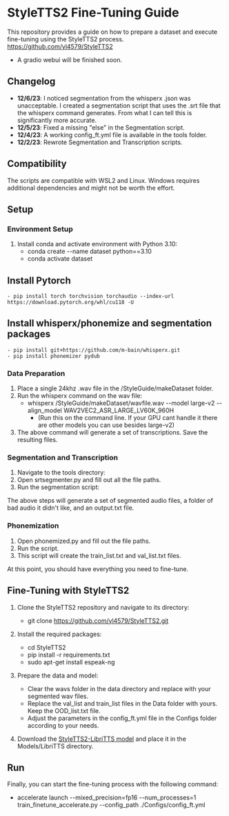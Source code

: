 # StyleTTS2 Fine-Tuning Guide

This repository provides a guide on how to prepare a dataset and execute fine-tuning using the StyleTTS2 process. https://github.com/yl4579/StyleTTS2

- A gradio webui will be finished soon.

## Changelog

- **12/6/23**: I noticed segmentation from the whisperx .json was unacceptable. I created a segmentation script that uses the .srt file that the whisperx command generates. From what I can tell this is significantly more accurate.
- **12/5/23**: Fixed a missing "else" in the Segmentation script.
- **12/4/23**: A working config_ft.yml file is available in the tools folder.
- **12/2/23**: Rewrote Segmentation and Transcription scripts.

## Compatibility

The scripts are compatible with WSL2 and Linux. Windows requires additional dependencies and might not be worth the effort.

## Setup

### Environment Setup

1. Install conda and activate environment with Python 3.10:
    - conda create --name dataset python==3.10
    - conda activate dataset


## Install Pytorch

    - pip install torch torchvision torchaudio --index-url https://download.pytorch.org/whl/cu118 -U


## Install whisperx/phonemize and segmentation packages

    - pip install git+https://github.com/m-bain/whisperx.git
    - pip install phonemizer pydub


### Data Preparation

1. Place a single 24khz .wav file in the /StyleGuide/makeDataset folder.
2. Run the whisperx command on the wav file:
    - whisperx /StyleGuide/makeDataset/wavfile.wav --model large-v2 --align_model WAV2VEC2_ASR_LARGE_LV60K_960H
        - (Run this on the command line. If your GPU cant handle it there are other models you can use besides large-v2)
3. The above command will generate a set of transcriptions. Save the resulting files.


### Segmentation and Transcription

1. Navigate to the tools directory:
2. Open srtsegmenter.py and fill out all the file paths.
3. Run the segmentation script:

The above steps will generate a set of segmented audio files, a folder of bad audio it didn't like, and an output.txt file.

### Phonemization

1. Open phonemized.py and fill out the file paths.
2. Run the script.
3. This script will create the train_list.txt and val_list.txt files.

At this point, you should have everything you need to fine-tune.


## Fine-Tuning with StyleTTS2

1. Clone the StyleTTS2 repository and navigate to its directory:
    - git clone https://github.com/yl4579/StyleTTS2.git

2. Install the required packages:
    - cd StyleTTS2
    - pip install -r requirements.txt
    - sudo apt-get install espeak-ng

3. Prepare the data and model:
    - Clear the wavs folder in the data directory and replace with your segmented wav files.
    - Replace the val_list and train_list files in the Data folder with yours. Keep the OOD_list.txt file.
    - Adjust the parameters in the config_ft.yml file in the Configs folder according to your needs.

4. Download the [StyleTTS2-LibriTTS model](https://huggingface.co/yl4579/StyleTTS2-LibriTTS) and place it in the Models/LibriTTS directory.

## Run

Finally, you can start the fine-tuning process with the following command:

- accelerate launch --mixed_precision=fp16 --num_processes=1 train_finetune_accelerate.py --config_path ./Configs/config_ft.yml

  
